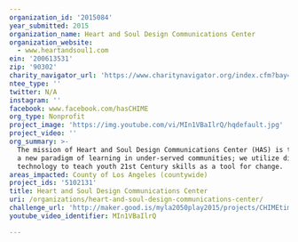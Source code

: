 ```yaml
---
organization_id: '2015084'
year_submitted: 2015
organization_name: Heart and Soul Design Communications Center
organization_website:
  - www.heartandsoul1.com
ein: '200613531'
zip: '90302'
charity_navigator_url: 'https://www.charitynavigator.org/index.cfm?bay=search.profile&ein=200613531'
ntee_type: ''
twitter: N/A
instagram: ''
facebook: www.facebook.com/hasCHIME
org_type: Nonprofit
project_image: 'https://img.youtube.com/vi/MIn1VBaIlrQ/hqdefault.jpg'
project_video: ''
org_summary: >-
  The mission of Heart and Soul Design Communications Center (HAS) is to create
  a new paradigm of learning in under-served communities; we utilize digital
  technology to teach youth 21st Century skills as a tool for change.
areas_impacted: County of Los Angeles (countywide)
project_ids: '5102131'
title: Heart and Soul Design Communications Center
uri: /organizations/heart-and-soul-design-communications-center/
challenge_url: 'http://maker.good.is/myla2050play2015/projects/CHIMEtime.html'
youtube_video_identifier: MIn1VBaIlrQ

---
```

